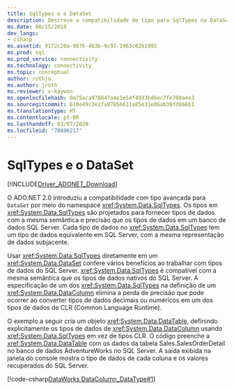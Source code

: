 ```yaml
---
title: SqlTypes e o DataSet
description: Descreve a compatibilidade de tipo para SqlTypes no DataSet.
ms.date: 08/15/2019
dev_langs:
- csharp
ms.assetid: 9172c20a-9876-4b3b-9c97-1963c02b1993
ms.prod: sql
ms.prod_service: connectivity
ms.technology: connectivity
ms.topic: conceptual
author: rothja
ms.author: jroth
ms.reviewer: v-kaywon
ms.openlocfilehash: 0a75aca978847a4e1e54f4933bd6ec7fe708a4e3
ms.sourcegitcommit: 610e49c3e1fa97056611a85e31e06ab30fd866b1
ms.translationtype: HT
ms.contentlocale: pt-BR
ms.lasthandoff: 03/07/2020
ms.locfileid: "78896217"
---
```

# <a name="sqltypes-and-the-dataset"></a>SqlTypes e o DataSet

[!INCLUDE[Driver_ADONET_Download](../../../includes/driver_adonet_download.md)]

O ADO.NET 2.0 introduziu a compatibilidade com tipo avançada para `DataSet` por meio do namespace <xref:System.Data.SqlTypes>. Os tipos em <xref:System.Data.SqlTypes> são projetados para fornecer tipos de dados com a mesma semântica e precisão que os tipos de dados em um banco de dados SQL Server. Cada tipo de dados no <xref:System.Data.SqlTypes> tem um tipo de dados equivalente em SQL Server, com a mesma representação de dados subjacente.  
  
Usar <xref:System.Data.SqlTypes> diretamente em um <xref:System.Data.DataSet> confere vários benefícios ao trabalhar com tipos de dados do SQL Server. <xref:System.Data.SqlTypes> é compatível com a mesma semântica que os tipos de dados nativos do SQL Server. A especificação de um dos <xref:System.Data.SqlTypes> na definição de um <xref:System.Data.DataColumn> elimina a perda de precisão que pode ocorrer ao converter tipos de dados decimais ou numéricos em um dos tipos de dados de CLR (Common Language Runtime).  

O exemplo a seguir cria um objeto <xref:System.Data.DataTable>, definindo explicitamente os tipos de dados de <xref:System.Data.DataColumn> usando <xref:System.Data.SqlTypes> em vez de tipos CLR. O código preenche a <xref:System.Data.DataTable> com os dados da tabela Sales.SalesOrderDetail no banco de dados AdventureWorks no SQL Server. A saída exibida na janela do console mostra o tipo de dados de cada coluna e os valores recuperados do SQL Server.  
  
[!code-csharp[DataWorks DataColumn_DataType#1](~/../sqlclient/doc/samples/DataColumn_DataType.cs#1)]
